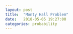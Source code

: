 ```yaml
---
layout: post
title:  "Monty Hall Problem"
date:   2018-05-05 19:27:00
categories: probability
---
```

